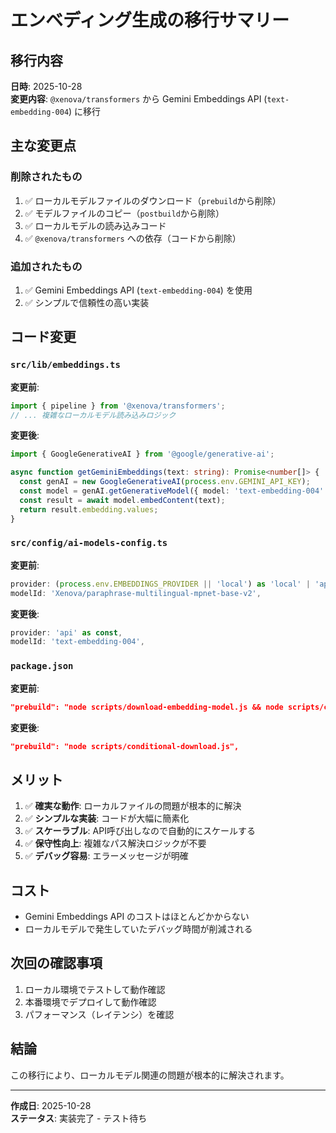 # エンベディング生成の移行サマリー

## 移行内容

**日時**: 2025-10-28  
**変更内容**: `@xenova/transformers` から Gemini Embeddings API (`text-embedding-004`) に移行

## 主な変更点

### 削除されたもの
1. ✅ ローカルモデルファイルのダウンロード（`prebuild`から削除）
2. ✅ モデルファイルのコピー（`postbuild`から削除）
3. ✅ ローカルモデルの読み込みコード
4. ✅ `@xenova/transformers` への依存（コードから削除）

### 追加されたもの
1. ✅ Gemini Embeddings API (`text-embedding-004`) を使用
2. ✅ シンプルで信頼性の高い実装

## コード変更

### `src/lib/embeddings.ts`
**変更前**:
```typescript
import { pipeline } from '@xenova/transformers';
// ... 複雑なローカルモデル読み込みロジック
```

**変更後**:
```typescript
import { GoogleGenerativeAI } from '@google/generative-ai';

async function getGeminiEmbeddings(text: string): Promise<number[]> {
  const genAI = new GoogleGenerativeAI(process.env.GEMINI_API_KEY);
  const model = genAI.getGenerativeModel({ model: 'text-embedding-004' });
  const result = await model.embedContent(text);
  return result.embedding.values;
}
```

### `src/config/ai-models-config.ts`
**変更前**:
```typescript
provider: (process.env.EMBEDDINGS_PROVIDER || 'local') as 'local' | 'api',
modelId: 'Xenova/paraphrase-multilingual-mpnet-base-v2',
```

**変更後**:
```typescript
provider: 'api' as const,
modelId: 'text-embedding-004',
```

### `package.json`
**変更前**:
```json
"prebuild": "node scripts/download-embedding-model.js && node scripts/conditional-download.js",
```

**変更後**:
```json
"prebuild": "node scripts/conditional-download.js",
```

## メリット

1. ✅ **確実な動作**: ローカルファイルの問題が根本的に解決
2. ✅ **シンプルな実装**: コードが大幅に簡素化
3. ✅ **スケーラブル**: API呼び出しなので自動的にスケールする
4. ✅ **保守性向上**: 複雑なパス解決ロジックが不要
5. ✅ **デバッグ容易**: エラーメッセージが明確

## コスト

- Gemini Embeddings API のコストはほとんどかからない
- ローカルモデルで発生していたデバッグ時間が削減される

## 次回の確認事項

1. ローカル環境でテストして動作確認
2. 本番環境でデプロイして動作確認
3. パフォーマンス（レイテンシ）を確認

## 結論

この移行により、ローカルモデル関連の問題が根本的に解決されます。

---

**作成日**: 2025-10-28  
**ステータス**: 実装完了 - テスト待ち
